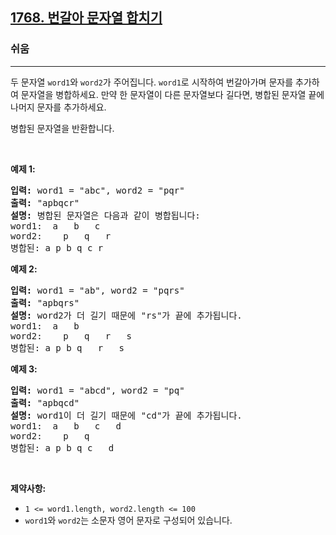 <h2><a href="https://leetcode.com/problems/merge-strings-alternately">1768. 번갈아 문자열 합치기</a></h2><h3>쉬움</h3><hr><p>두 문자열 <code>word1</code>와 <code>word2</code>가 주어집니다. <code>word1</code>로 시작하여 번갈아가며 문자를 추가하여 문자열을 병합하세요. 만약 한 문자열이 다른 문자열보다 길다면, 병합된 문자열 끝에 나머지 문자를 추가하세요.</p>

<p>병합된 문자열을 반환합니다.</p>

<p>&nbsp;</p>
<p><strong class="example">예제 1:</strong></p>

<pre>
<strong>입력:</strong> word1 = "abc", word2 = "pqr"
<strong>출력:</strong> "apbqcr"
<strong>설명:</strong>&nbsp;병합된 문자열은 다음과 같이 병합됩니다:
word1:  a   b   c
word2:    p   q   r
병합된: a p b q c r
</pre>

<p><strong class="example">예제 2:</strong></p>

<pre>
<strong>입력:</strong> word1 = "ab", word2 = "pqrs"
<strong>출력:</strong> "apbqrs"
<strong>설명:</strong>&nbsp;word2가 더 길기 때문에 "rs"가 끝에 추가됩니다.
word1:  a   b 
word2:    p   q   r   s
병합된: a p b q   r   s
</pre>

<p><strong class="example">예제 3:</strong></p>

<pre>
<strong>입력:</strong> word1 = "abcd", word2 = "pq"
<strong>출력:</strong> "apbqcd"
<strong>설명:</strong>&nbsp;word1이 더 길기 때문에 "cd"가 끝에 추가됩니다.
word1:  a   b   c   d
word2:    p   q 
병합된: a p b q c   d
</pre>

<p>&nbsp;</p>
<p><strong>제약사항:</strong></p>

<ul>
	<li><code>1 &lt;= word1.length, word2.length &lt;= 100</code></li>
	<li><code>word1</code>와 <code>word2</code>는 소문자 영어 문자로 구성되어 있습니다.</li>
</ul>